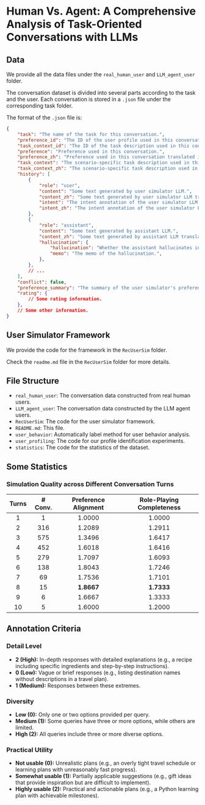 # Human Vs. Agent: A Comprehensive Analysis of Task-Oriented Conversations with LLMs

## Data

We provide all the data files under the `real_human_user` and `LLM_agent_user` folder.

The conversation dataset is divided into several parts according to the task and the user. Each conversation is stored in a `.json` file under the corresponding task folder.

The format of the `.json` file is:
```json
{
    "task": "The name of the task for this conversation.",
    "preference_id": "The ID of the user profile used in this conversation.",
    "task_context_id": "The ID of the task description used in this conversation.",
    "preference": "Preference used in this conversation.",
    "preference_zh": "Preference used in this conversation translated in Chinese.",
    "task_context": "The scenario-specific task description used in this conversation",
    "task_context_zh": "The scenario-specific task description used in this conversation translated in Chinese.",
    "history": [
        {
            "role": "user",
            "content": "Some text generated by user simulator LLM.",
            "content_zh": "Some text generated by user simulator LLM translated in Chinese.",
            "intent": "The intent annotation of the user simulator LLM.",
            "intent_zh": "The intent annotation of the user simulator LLM translated in Chinese.",
        },
        {
            "role": "assistant",
            "content": "Some text generated by assistant LLM.",
            "content_zh": "Some text generated by assistant LLM translated in Chinese.",
            "hallucination": {
                "hallucination": "Whether the assistant hallucinates in this turn.",
                "memo": "The memo of the hallucination.",
            },
        },
        // ...
    ],
    "conflict": false,
    "preference_summary": "The summary of the user simulator's preference extracted from the conversation.",
    "rating": {
        // Some rating information.
    },
    // Some other information.
}
```

## User Simulator Framework

We provide the code for the framework in the `RecUserSim` folder.

Check the `readme.md` file in the `RecUserSim` folder for more details.

## File Structure

- `real_human_user`: The conversation data constructed from real human users.
- `LLM_agent_user`: The conversation data constructed by the LLM agent users.
- `RecUserSim`: The code for the user simulator framework.
- `README.md`: This file.
- `user_behavior`: Automatically label method for user behavior analysis.
- `user_profiling`: The code for our profile identification experiments.
- `statistics`: The code for the statistics of the dataset.

## Some Statistics

### Simulation Quality across Different Conversation Turns

| Turns | # Conv. | Preference Alignment | Role-Playing Completeness |
| :---: | :-----: | :------------------: | :-----------------------: |
|   1   |    1    |        1.0000        |          1.0000           |
|   2   |   316   |        1.2089        |          1.2911           |
|   3   |   575   |        1.3496        |          1.6417           |
|   4   |   452   |        1.6018        |          1.6416           |
|   5   |   279   |        1.7097        |          1.6093           |
|   6   |   138   |        1.8043        |          1.7246           |
|   7   |   69    |        1.7536        |          1.7101           |
|   8   |   15    |      **1.8667**      |        **1.7333**         |
|   9   |    6    |        1.6667        |          1.3333           |
|  10   |    5    |        1.6000        |          1.2000           |

## Annotation Criteria

### Detail Level

- **2 (High):** In-depth responses with detailed explanations (e.g., a recipe including specific ingredients and step-by-step instructions).
- **0 (Low):** Vague or brief responses (e.g., listing destination names without descriptions in a travel plan).
- **1 (Medium):** Responses between these extremes.

### Diversity

- **Low (0):** Only one or two options provided per query.
- **Medium (1):** Some queries have three or more options, while others are limited.
- **High (2):** All queries include three or more diverse options.

### Practical Utility

- **Not usable (0):** Unrealistic plans (e.g., an overly tight travel schedule or learning plans with unreasonably fast progress).
- **Somewhat usable (1):** Partially applicable suggestions (e.g., gift ideas that provide inspiration but are difficult to implement).
- **Highly usable (2):** Practical and actionable plans (e.g., a Python learning plan with achievable milestones).
